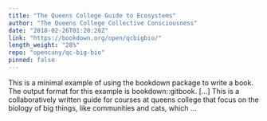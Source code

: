 ```yaml
---
title: "The Queens College Guide to Ecosystems"
author: "The Queens College Collective Consciousness"
date: "2018-02-26T01:20:28Z"
link: "https://bookdown.org/open/qcbigbio/"
length_weight: "28%"
repo: "opencuny/qc-big-bio"
pinned: false
---
```


This is a minimal example of using the bookdown package to write a book. The output format for this example is bookdown::gitbook. [...] This is a collaboratively written guide for courses at queens college that focus on the biology of big things, like communities and cats, which ...
